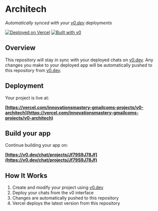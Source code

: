 # Architech

*Automatically synced with your [v0.dev](https://v0.dev) deployments*

[![Deployed on Vercel](https://img.shields.io/badge/Deployed%20on-Vercel-black?style=for-the-badge&logo=vercel)](https://vercel.com/innovationsmastery-gmailcoms-projects/v0-architech)
[![Built with v0](https://img.shields.io/badge/Built%20with-v0.dev-black?style=for-the-badge)](https://v0.dev/chat/projects/Jf79S9J78Jf)

## Overview

This repository will stay in sync with your deployed chats on [v0.dev](https://v0.dev).
Any changes you make to your deployed app will be automatically pushed to this repository from [v0.dev](https://v0.dev).

## Deployment

Your project is live at:

**[https://vercel.com/innovationsmastery-gmailcoms-projects/v0-architech](https://vercel.com/innovationsmastery-gmailcoms-projects/v0-architech)**

## Build your app

Continue building your app on:

**[https://v0.dev/chat/projects/Jf79S9J78Jf](https://v0.dev/chat/projects/Jf79S9J78Jf)**

## How It Works

1. Create and modify your project using [v0.dev](https://v0.dev)
2. Deploy your chats from the v0 interface
3. Changes are automatically pushed to this repository
4. Vercel deploys the latest version from this repository
